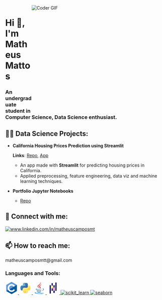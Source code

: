 <img align="right" src="https://miro.medium.com/v2/resize:fit:1400/1*Urc28sbnORGOW5oyohQ06g.gif" alt="Coder GIF" width="420" height="330">


<h1 align="left">Hi 👋, I'm Matheus Mattos</h1>
<h3 align="left">An undergraduate student in Computer Science, Data Science enthusiast.</h3>

<h2>👨‍💻 Data Science Projects:</h2>


- <b>California Housing Prices Prediction using Streamlit</b>

  **Links**: [Repo](https://github.com/matheuscamposmt/housing_prices_app), [App](https://housing-prices-prediction.streamlit.app/)
 
  - An app made with **Streamlit** for predicting housing prices in California. 
  - Applied preprocessing, feature engineering, data viz and machine learning techniques.

- <b>Portfolio Jupyter Notebooks</b>
  - [Repo](https://github.com/joshmadakor1/Algorithms-Practice)

<h2> 🤳 Connect with me:</h2>
<p align="left">
<a href="https://linkedin.com/in/matheuscamposmt" target="blank"><img align="center" src="https://raw.githubusercontent.com/rahuldkjain/github-profile-readme-generator/master/src/images/icons/Social/linked-in-alt.svg" alt="www.linkedin.com/in/matheuscamposmt" height="30" width="40" /></a>
</p>


<h2>📫 How to reach me: </h2>
matheuscamposmtt@gmail.com

<h3 align="left">Languages and Tools:</h3>
<p align="left"> <a href="https://www.cprogramming.com/" target="_blank" rel="noreferrer"> <img src="https://raw.githubusercontent.com/devicons/devicon/master/icons/c/c-original.svg" alt="c" width="40" height="40"/> </a> <a href="https://www.python.org" target="_blank" rel="noreferrer"> <img src="https://raw.githubusercontent.com/devicons/devicon/master/icons/python/python-original.svg" alt="python" width="40" height="40"/> </a> <a href="https://www.java.com" target="_blank" rel="noreferrer"> <img src="https://raw.githubusercontent.com/devicons/devicon/master/icons/java/java-original.svg" alt="java" width="40" height="40"/> </a> <a href="https://pandas.pydata.org/" target="_blank" rel="noreferrer">  <img src="https://raw.githubusercontent.com/devicons/devicon/2ae2a900d2f041da66e950e4d48052658d850630/icons/pandas/pandas-original.svg" alt="pandas" width="40" height="40"/> </a> <a href="https://scikit-learn.org/" target="_blank" rel="noreferrer"> <img src="https://upload.wikimedia.org/wikipedia/commons/0/05/Scikit_learn_logo_small.svg" alt="scikit_learn" width="40" height="40"/> </a> <a href="https://seaborn.pydata.org/" target="_blank" rel="noreferrer"> <img src="https://seaborn.pydata.org/_images/logo-mark-lightbg.svg" alt="seaborn" width="40" height="40"/> </a>
